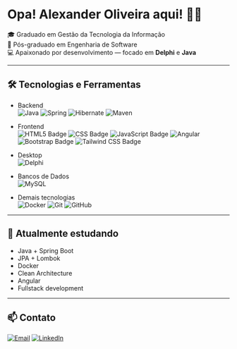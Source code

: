 # Opa! Alexander Oliveira aqui! 🤘🏻

🎓 Graduado em Gestão da Tecnologia da Informação  
🧠 Pós-graduado em Engenharia de Software  
💻 Apaixonado por desenvolvimento — focado em **Delphi** e **Java**  

---

## 🛠️ Tecnologias e Ferramentas

- Backend<br>
![Java](https://img.shields.io/badge/Java-ED8B00?style=flat-suqre&logo=openjdk&logoColor=white)
![Spring](https://img.shields.io/badge/SpringBoot-6DB33F?style=flat-square&logo=Spring&logoColor=white)
![Hibernate](https://img.shields.io/badge/Hibernate-59666C?style=flat-square&logo=hibernate&logoColor=white)
![Maven](https://img.shields.io/badge/Maven-C71A36?style=flat-square&logo=apachemaven&logoColor=white)

- Frontend<br>
![HTML5 Badge](https://img.shields.io/badge/HTML5-E34F26?logo=html5&logoColor=fff&style=plastic)
![CSS Badge](https://img.shields.io/badge/CSS-639?logo=css&logoColor=fff&style=plastic)
![JavaScript Badge](https://img.shields.io/badge/JavaScript-F7DF1E?logo=javascript&logoColor=000&style=plastic)
![Angular](https://img.shields.io/badge/-Angular-DD0031?style=flat-square&logo=angular&logoColor=white)
![Bootstrap Badge](https://img.shields.io/badge/Bootstrap-7952B3?logo=bootstrap&logoColor=fff&style=plastic)
![Tailwind CSS Badge](https://img.shields.io/badge/Tailwind%20CSS-06B6D4?logo=tailwindcss&logoColor=fff&style=plastic)

- Desktop<br>
![Delphi](https://img.shields.io/badge/-Delphi-red?style=flat-square&logo=delphi)

- Bancos de Dados<br>
![MySQL](https://img.shields.io/badge/MySQL-4479A1?style=flat-square&logo=mysql&logoColor=white)

- Demais tecnologias<br>
![Docker](https://img.shields.io/badge/Docker-2496ED?style=flat-square&logo=docker&logoColor=white)
![Git](https://img.shields.io/badge/Git-F05032?style=flat-square&logo=git&logoColor=white)
![GitHub](https://img.shields.io/badge/GitHub-181717?style=flat-square&logo=github&logoColor=white)

---

## 🧠 Atualmente estudando
- Java + Spring Boot
- JPA + Lombok
- Docker
- Clean Architecture
- Angular
- Fullstack development

---
 
## 📫 Contato
[![Email](https://img.shields.io/badge/Gmail-D14836?style=flat-square&logo=gmail&logoColor=white)](mailto:oliveir4.4lexander@gmail.com)
[![LinkedIn](https://img.shields.io/badge/-LinkedIn-0A66C2?style=flat-square&logo=linkedin&logoColor=white)](https://www.linkedin.com/in/alexanderwoliveira)
